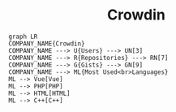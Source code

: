 <h1 align="center">Crowdin</h1>

```mermaid
graph LR
COMPANY_NAME{Crowdin}
COMPANY_NAME ---> U{Users} ---> UN[3]
COMPANY_NAME ---> R{Repositories} ---> RN[7]
COMPANY_NAME ---> G{Gists} ---> GN[9]
COMPANY_NAME ---> ML{Most Used<br>Languages}
ML --> Vue[Vue]
ML --> PHP[PHP]
ML --> HTML[HTML]
ML --> C++[C++]
```

